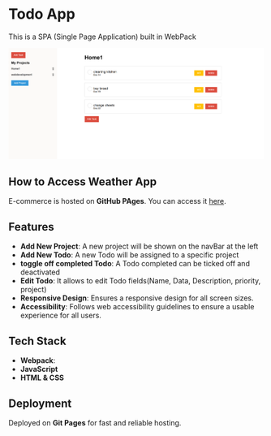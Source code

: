 # Todo App

This is a SPA (Single Page Application) built in WebPack

![Homepage Screenshot](src/home.png)

## How to Access Weather App

E-commerce is hosted on **GitHub PAges**. You can access it [here](https://girofrm.github.io/todo-list/).

## Features
- **Add New Project**: A new project will be shown on the navBar at the left
- **Add New Todo**: A new Todo will be assigned to a specific project
- **toggle off completed Todo**: A Todo completed can be ticked off and deactivated
- **Edit Todo**: It allows to edit Todo fields(Name, Data, Description, priority, project)
- **Responsive Design**: Ensures a responsive design for all screen sizes.
- **Accessibility**: Follows web accessibility guidelines to ensure a usable experience for all users.

## Tech Stack

- **Webpack**:
- **JavaScript**
- **HTML & CSS**

## Deployment

Deployed on **Git Pages** for fast and reliable hosting.
